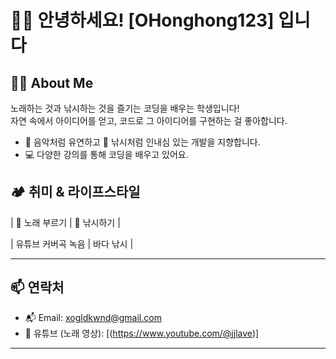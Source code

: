 # 🎤🎣 안녕하세요! [OHonghong123] 입니다

## 🙋‍♂️ About Me

노래하는 것과 낚시하는 것을 즐기는 코딩을 배우는 학생입니다!  
자연 속에서 아이디어를 얻고, 코드로 그 아이디어를 구현하는 걸 좋아합니다.

- 🎤 음악처럼 유연하고 🎣 낚시처럼 인내심 있는 개발을 지향합니다.
- 💻 다양한 강의를 통해 코딩을 배우고 있어요.

## 🏕️ 취미 & 라이프스타일

| 🎵 노래 부르기 | 🎣 낚시하기 |


| 유튜브 커버곡 녹음 | 바다 낚시 |

---

## 📫 연락처

- 📬 Email: xogldkwnd@gmail.com    
- 🎥 유튜브 (노래 영상): [(https://www.youtube.com/@jjlave)]

---
